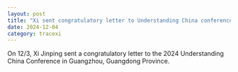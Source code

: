```yaml
---
layout: post
title: "Xi sent congratulatory letter to Understanding China conference"
date: 2024-12-04
category: tracexi
---
```


On 12/3, Xi Jinping sent a congratulatory letter to the 2024 Understanding China Conference in Guangzhou, Guangdong Province.
